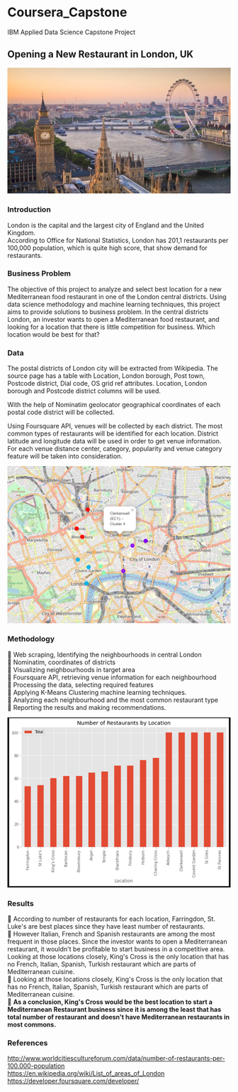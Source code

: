 # Coursera_Capstone

IBM Applied Data Science Capstone Project   

## Opening a New Restaurant in London, UK

<img src='London.jpg'>


### Introduction
London is the capital and the largest city of England and the United Kingdom.  
According to Office for National Statistics, London has 201,1 restaurants per 100,000 population, which is quite high score, that show demand for restaurants.

### Business Problem
The objective of this project to analyze and select best location for a new Mediterranean food restaurant in one of the London central districts. 
Using data science methodology and machine learning techniques, this project aims to provide solutions to business problem.
In the central districts London, an investor wants to open a Mediterranean food restaurant, and looking for a location that there is little competition for business. Which location would be best for that?

### Data
The postal districts of London city will be extracted from Wikipedia.
The source page has a table with Location, London borough, Post town, Postcode district, Dial code, OS grid ref attributes.
Location, London borough and Postcode district columns will be used.

With the help of Nominatim geolocator geographical coordinates of each postal code district will be collected.

Using Foursquare API, venues will be collected by each district. 
The most common types of restaurants will be identified for each location. District latitude and longitude data will be used in order to get venue information. 
For each venue distance center, category, popularity and venue category feature will be taken into consideration.

<img src='Clusters.png'>

### Methodology

	Web scraping, Identifying the neighbourhoods in central London  
	Nominatim, coordinates of districts  
	Visualizing neighbourhoods in target area  
	Foursquare API, retrieving venue information for each neighbourhood  
	Processing the data, selecting required features  
	Applying K-Means Clustering machine learning techniques.  
	Analyzing each neighbourhood and the most common restaurant type  
	Reporting the results and making recommendations.  

<img src='Restaurants.png'>
  
### Results
	According to number of restaurants for each location, Farringdon, St. Luke's are best places since they have least number of restaurants.     
	However Italian, French  and Spanish restaurants are among the most frequent in those places. Since the investor wants to open a Mediterranean restaurant, it wouldn't be profitable to start business in a competitive area. Looking at those locations closely, King's Cross is the only location that has no French, Italian, Spanish, Turkish restaurant which are parts of Mediterranean cuisine.    
	Looking at those locations closely, King's Cross is the only location that has no French, Italian, Spanish, Turkish restaurant which are parts of Mediterranean cuisine.   
	**As a conclusion, King's Cross would be the best location to start a Mediterranean Restaurant business since it is among the least that has total number of restaurant and doesn't have Mediterranean restaurants in most commons.**


### References
http://www.worldcitiescultureforum.com/data/number-of-restaurants-per-100.000-population   
https://en.wikipedia.org/wiki/List_of_areas_of_London  
https://developer.foursquare.com/developer/   
  
